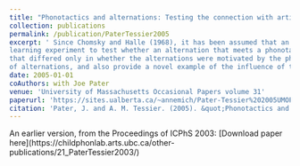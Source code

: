 ```yaml
---
title: "Phonotactics and alternations: Testing the connection with artificial language learning"
collection: publications
permalink: /publication/PaterTessier2005
excerpt: ' Since Chomsky and Halle (1968), it has been assumed that an adequate theory of phonology should capture the connection between phonotactics and alternations by deriving them using a shared mechanism. In this study, we used an artificial language
learning experiment to test whether an alternation that meets a phonotactic target is easier to learn than one that does not. The two groups of adult subjects learned mini-languages
that differed only in whether the alternations were motivated by the phonotactics of their native language. The results suggest that phonotactic knowledge does aid in the acquisition
of alternations, and also provide a novel example of the influence of the first language on second language learning.'
date: 2005-01-01
coAuthors: with Joe Pater
venue: 'University of Massachusetts Occasional Papers volume 31'
paperurl: 'https://sites.ualberta.ca/~annemich/Pater-Tessier%202005UMOP31.pdf'
citation: 'Pater, J. and A. M. Tessier. (2005). &quot;Phonotactics and alternations: Testing the connection with artificial language learning&quot; <i>University of Massachusetts Occasional Papers (UMOP)</i> volume 31.'
---
```

<div class="amtText" markdown="1">
An earlier version, from the Proceedings of ICPhS 2003: [Download paper here](https://childphonlab.arts.ubc.ca/other-publications/21_PaterTessier2003/)
</div>
